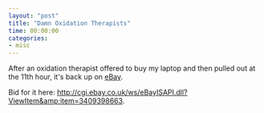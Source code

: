 ```yaml
---
layout: "post"
title: "Damn Oxidation Therapists"
time: 00:00:00
categories: 
- misc
---
```

After an oxidation therapist offered to buy my laptop and then pulled out at the 11th hour, it's back up on <a href="http://www.ebay.co.uk/" target="_blank">eBay</a>.

Bid for it here: <a href="http://cgi.ebay.co.uk/ws/eBayISAPI.dll?ViewItem&amp;item=3409398663" target="_blank">http://cgi.ebay.co.uk/ws/eBayISAPI.dll?ViewItem&amp;item=3409398663</a>.